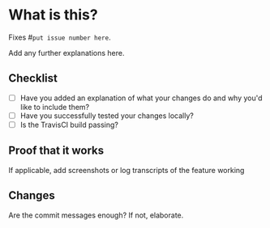 # What is this? 
Fixes #`put issue number here`. 

Add any further explanations here. 

## Checklist
* [ ] Have you added an explanation of what your changes do and why you'd like to include them?
* [ ] Have you successfully tested your changes locally?
* [ ] Is the TravisCI build passing? 

## Proof that it works
If applicable, add screenshots or log transcripts of the feature working

## Changes
Are the commit messages enough? If not, elaborate. 
